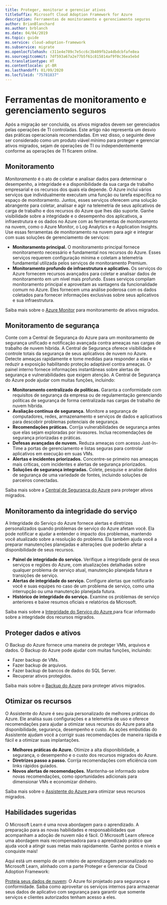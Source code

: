 ```yaml
---
title: Proteger, monitorar e gerenciar ativos
titleSuffix: Microsoft Cloud Adoption Framework for Azure
description: Ferramentas de monitoramento e gerenciamento seguros
author: BrianBlanchard
ms.author: brblanch
ms.date: 04/04/2019
ms.topic: guide
ms.service: cloud-adoption-framework
ms.subservice: migrate
ms.openlocfilehash: c311e4e789c7e5cc6c3b409fb2a4dbdcbfafe8ea
ms.sourcegitcommit: 7df593a67a2e77b5f61c815814af9f0c36ea5ebd
ms.translationtype: HT
ms.contentlocale: pt-BR
ms.lasthandoff: 01/09/2020
ms.locfileid: "75781837"
---
```

# <a name="secure-monitoring-and-management-tools"></a>Ferramentas de monitoramento e gerenciamento seguros

Após a migração ser concluída, os ativos migrados devem ser gerenciados pelas operações de TI controladas. Este artigo não representa um desvio das práticas operacionais recomendadas. Em vez disso, o seguinte deve ser considerado como um produto viável mínimo para proteger e gerenciar ativos migrados, sejam de operações de TI ou independentemente conforme as operações de TI ficarem online.

## <a name="monitoring"></a>Monitoramento

*Monitoramento* é o ato de coletar e analisar dados para determinar o desempenho, a integridade e a disponibilidade da sua carga de trabalho empresarial e os recursos dos quais ela depende. O Azure inclui vários serviços que individualmente executam uma função ou tarefa específica no espaço de monitoramento. Juntos, esses serviços oferecem uma solução abrangente para coletar, analisar e agir na telemetria de seus aplicativos de carga de trabalho e dos recursos do Azure que lhes dão suporte. Ganhe visibilidade sobre a integridade e o desempenho dos aplicativos, a infraestrutura e os dados no Azure com as ferramentas de monitoramento na nuvem, como o Azure Monitor, o Log Analytics e o Application Insights. Use essas ferramentas de monitoramento na nuvem para agir e integrar com suas soluções de gerenciamento de serviços:

- **Monitoramento principal.** O monitoramento principal fornece monitoramento necessário e fundamental nos recursos do Azure. Esses serviços requerem configuração mínima e coletam a telemetria fundamental utilizada pelos serviços de monitoramento Premium.
- **Monitoramento profundo de infraestrutura e aplicativo.** Os serviços do Azure fornecem recursos avançados para coletar e analisar dados de monitoramento em um nível mais profundo. Esses serviços compilam monitoramento principal e aproveitam as vantagens da funcionalidade comum no Azure. Eles fornecem uma análise poderosa com os dados coletados para fornecer informações exclusivas sobre seus aplicativos e sua infraestrutura.

Saiba mais sobre o [Azure Monitor](https://docs.microsoft.com/azure/azure-monitor/overview) para monitoramento de ativos migrados.

## <a name="security-monitoring"></a>Monitoramento de segurança

Conte com a Central de Segurança do Azure para um monitoramento de segurança unificado e notificação avançada contra ameaças nas cargas de trabalho de nuvem híbrida. A Central de Segurança oferece visibilidade e controle totais da segurança de seus aplicativos de nuvem no Azure. Detecte ameaças rapidamente e tome medidas para responder a elas e reduzir a exposição habilitando proteção adaptável contra ameaças. O painel interno fornece informações instantâneas sobre alertas de segurança e vulnerabilidades que exigem atenção. A Central de Segurança do Azure pode ajudar com muitas funções, incluindo:

- **Monitoramento centralizado de políticas.** Garanta a conformidade com requisitos de segurança da empresa ou de regulamentação gerenciando políticas de segurança de forma centralizada nas cargas de trabalho de nuvem híbrida.
- **Avaliação contínua de segurança.** Monitore a segurança de computadores, redes, armazenamento e serviços de dados e aplicativos para descobrir problemas potenciais de segurança.
- **Recomendações práticas.** Corrija vulnerabilidades de segurança antes que elas sejam exploradas por invasores. Inclua recomendações de segurança priorizadas e práticas.
- **Defesas avançadas de nuvem.** Reduza ameaças com acesso Just-In-Time a portas de gerenciamento e listas seguras para controlar aplicativos em execução em suas VMs.
- **Alertas e incidentes priorizados.** Concentre-se primeiro nas ameaças mais críticas, com incidentes e alertas de segurança priorizados.
- **Soluções de segurança integradas.** Colete, pesquise e analise dados de segurança de uma variedade de fontes, incluindo soluções de parceiros conectadas.

Saiba mais sobre a [Central de Segurança do Azure](https://docs.microsoft.com/azure/security-center) para proteger ativos migrados.

## <a name="service-health-monitoring"></a>Monitoramento da integridade do serviço

A Integridade do Serviço do Azure fornece alertas e diretrizes personalizados quando problemas de serviço do Azure afetam você. Ela pode notificar e ajudar a entender o impacto dos problemas, mantendo você atualizado sobre a resolução do problema. Ela também ajuda você a preparar manutenções planejadas e alterações que poderão afetar a disponibilidade de seus recursos.

- **Painel de integridade do serviço.** Verifique a integridade geral de seus serviços e regiões do Azure, com atualizações detalhadas sobre qualquer problema de serviço atual, manutenção planejada futura e transições de serviço.
- **Alertas de integridade do serviço.** Configure alertas que notificarão você e suas equipes no caso de um problema de serviço, como uma interrupção ou uma manutenção planejada futura.
- **Histórico de integridade do serviço.** Examine os problemas de serviço anteriores e baixe resumos oficiais e relatórios da Microsoft.

Saiba mais sobre a [Integridade do Serviço do Azure ](https://docs.microsoft.com/azure/service-health) para ficar informado sobre a integridade dos recursos migrados.

## <a name="protect-assets-and-data"></a>Proteger dados e ativos

O Backup do Azure fornece uma maneira de proteger VMs, arquivos e dados. O Backup do Azure pode ajudar com muitas funções, incluindo:

- Fazer backup de VMs.
- Fazer backup de arquivos.
- Fazer backup de bancos de dados do SQL Server.
- Recuperar ativos protegidos.

Saiba mais sobre o [Backup do Azure](https://docs.microsoft.com/azure/backup) para proteger ativos migrados.

## <a name="optimize-resources"></a>Otimizar os recursos

O Assistente do Azure é seu guia personalizado de melhores práticas do Azure. Ele analisa suas configurações e a telemetria de uso e oferece recomendações para ajudar a otimizar seus recursos do Azure para alta disponibilidade, segurança, desempenho e custo. As ações embutidas do Assistente ajudam você a corrigir suas recomendações de maneira rápida e fácil e a otimizar suas implantações.

- **Melhores práticas do Azure.** Otimize a alta disponibilidade, a segurança, o desempenho e o custo dos recursos migrados do Azure.
- **Diretrizes passo a passo.** Corrija recomendações com eficiência com links rápidos guiados.
- **Novos alertas de recomendações.** Mantenha-se informado sobre novas recomendações, como oportunidades adicionais para dimensionar VMs e economizar dinheiro.

Saiba mais sobre o [Assistente do Azure ](https://docs.microsoft.com/azure/advisor/advisor-overview) para otimizar seus recursos migrados.

## <a name="suggested-skills"></a>Habilidades sugeridas

O Microsoft Learn é uma nova abordagem para o aprendizado. A preparação para as novas habilidades e responsabilidades que acompanham a adoção de nuvem não é fácil. O Microsoft Learn oferece uma abordagem mais recompensadora para o aprendizado prático que ajuda você a atingir suas metas mais rapidamente. Ganhe pontos e níveis e conquiste mais!

Aqui está um exemplo de um roteiro de aprendizagem personalizado no Microsoft Learn, alinhado com a parte Proteger e Gerenciar da Cloud Adoption Framework: 

[Proteja seus dados de nuvem](https://docs.microsoft.com/learn/paths/secure-your-cloud-data/): O Azure foi projetado para segurança e conformidade. Saiba como aproveitar os serviços internos para armazenar seus dados de aplicativo com segurança para garantir que somente serviços e clientes autorizados tenham acesso a eles.
